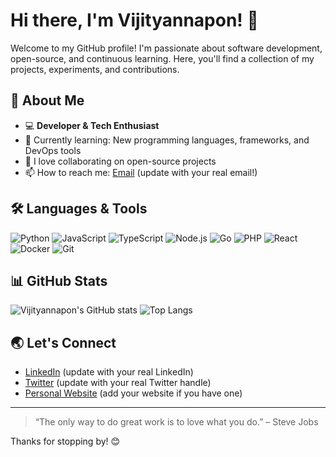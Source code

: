 # Hi there, I'm Vijityannapon! 👋

Welcome to my GitHub profile! I'm passionate about software development, open-source, and continuous learning. Here, you'll find a collection of my projects, experiments, and contributions. 

## 🚀 About Me

- 💻 **Developer & Tech Enthusiast**
- 🌱 Currently learning: New programming languages, frameworks, and DevOps tools
- 🤝 I love collaborating on open-source projects
- 📫 How to reach me: [Email](mailto:vijityannapon@example.com) (update with your real email!)

## 🛠️ Languages & Tools

![Python](https://img.shields.io/badge/-Python-3776AB?style=flat-square&logo=python&logoColor=white)
![JavaScript](https://img.shields.io/badge/-JavaScript-F7DF1E?style=flat-square&logo=javascript&logoColor=black)
![TypeScript](https://img.shields.io/badge/-TypeScript-3178C6?style=flat-square&logo=typescript&logoColor=white)
![Node.js](https://img.shields.io/badge/-Node.js-339933?style=flat-square&logo=node.js&logoColor=white)
![Go](https://img.shields.io/badge/-Go-00ADD8?style=flat-square&logo=go&logoColor=white)
![PHP](https://img.shields.io/badge/-PHP-777BB4?style=flat-square&logo=php&logoColor=white)
![React](https://img.shields.io/badge/-React-61DAFB?style=flat-square&logo=react&logoColor=black)
![Docker](https://img.shields.io/badge/-Docker-2496ED?style=flat-square&logo=docker&logoColor=white)
![Git](https://img.shields.io/badge/-Git-F05032?style=flat-square&logo=git&logoColor=white)

## 📊 GitHub Stats

![Vijityannapon's GitHub stats](https://github-readme-stats.vercel.app/api?username=vijityannapon&show_icons=true&theme=radical)
![Top Langs](https://github-readme-stats.vercel.app/api/top-langs/?username=vijityannapon&layout=compact&theme=radical)

## 🌏 Let's Connect

- [LinkedIn](https://www.linkedin.com/in/akekachai-vijityannapon-a83a3391/) (update with your real LinkedIn)
- [Twitter](https://twitter.com/vijityannapon) (update with your real Twitter handle)
- [Personal Website](https://www.maimem.com) (add your website if you have one)

---

> “The only way to do great work is to love what you do.” – Steve Jobs

Thanks for stopping by! 😊
